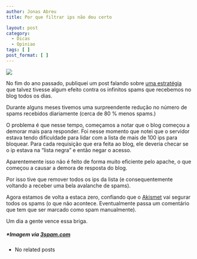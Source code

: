 ```yaml
---
author: Jonas Abreu
title: Por que filtrar ips não deu certo

layout: post
category:
  - Dicas
  - Opiniao
tags: [ ]
post_format: [ ]
---
```

![][1]

No fim do ano passado, publiquei um post falando sobre [ uma estratégia ][2] que talvez tivesse algum efeito contra os infinitos spams que recebemos no blog todos os dias.

Durante alguns meses tivemos uma surpreendente redução no número de spams recebidos diariamente (cerca de 80 % menos spams.)

O problema é que nesse tempo, começamos a notar que o blog começou a demorar mais para responder. Foi nesse momento que notei que o servidor estava tendo dificuldade para lidar com a lista de mais de 100 ips para bloquear. Para cada requisição que era feita ao blog, ele deveria checar se o ip estava na “lista negra” e então negar o acesso.

Aparentemente isso não é feito de forma muito eficiente pelo apache, o que começou a causar a demora de resposta do blog.

Por isso tive que remover todos os ips da lista (e consequentemente voltando a receber uma bela avalanche de spams).

Agora estamos de volta a estaca zero, confiando que o [Akismet][3] vai segurar todos os spams (o que não acontece. Eventualmente passa um comentário que tem que ser marcado como spam manualmente).

Um dia a gente vence essa briga.

##### *Imagem via [3spam.com][4]</h5> 
</i> 

*   No related posts












 [1]: http://vidageek.net/wp-content/public_html/no-spam.jpg
 [2]: http://vidageek.net/2007/11/05/combatendo-spammers/
 [3]: http://akismet.com/
 [4]: http://3spam.com/





